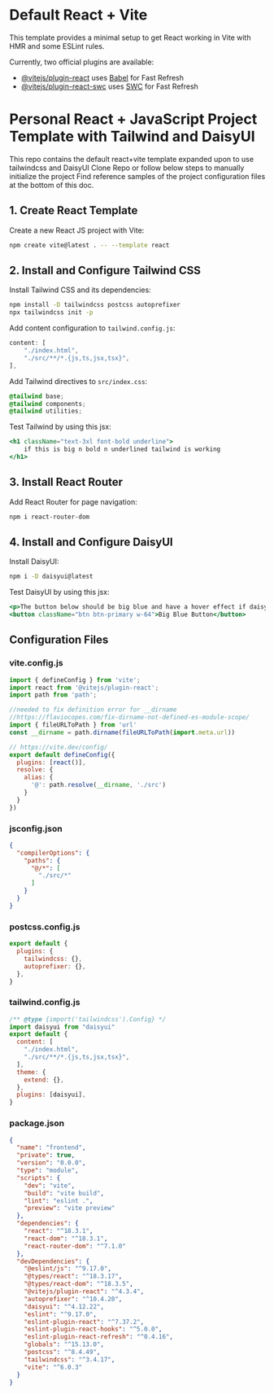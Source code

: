 # Default React + Vite

This template provides a minimal setup to get React working in Vite with HMR and some ESLint rules.

Currently, two official plugins are available:

- [@vitejs/plugin-react](https://github.com/vitejs/vite-plugin-react/blob/main/packages/plugin-react/README.md) uses [Babel](https://babeljs.io/) for Fast Refresh
- [@vitejs/plugin-react-swc](https://github.com/vitejs/vite-plugin-react-swc) uses [SWC](https://swc.rs/) for Fast Refresh

# Personal React + JavaScript Project Template with Tailwind and DaisyUI

This repo contains the default react+vite template expanded upon to use tailwindcss and DaisyUI
Clone Repo or follow below steps to manually initialize the project
Find reference samples of the project configuration files at the bottom of this doc.

## 1. Create React Template

Create a new React JS project with Vite:
```bash
npm create vite@latest . -- --template react
```

## 2. Install and Configure Tailwind CSS

Install Tailwind CSS and its dependencies:
```bash
npm install -D tailwindcss postcss autoprefixer
npx tailwindcss init -p
```

Add content configuration to `tailwind.config.js`:
```javascript
content: [
    "./index.html",
    "./src/**/*.{js,ts,jsx,tsx}",
],
```

Add Tailwind directives to `src/index.css`:
```css
@tailwind base;
@tailwind components;
@tailwind utilities;
```

Test Tailwind by using this jsx:
```jsx
<h1 className="text-3xl font-bold underline">
    if this is big n bold n underlined tailwind is working
</h1>
```

## 3. Install React Router

Add React Router for page navigation:
```bash
npm i react-router-dom
```

## 4. Install and Configure DaisyUI

Install DaisyUI:
```bash
npm i -D daisyui@latest
```

Test DaisyUI by using this jsx:
```jsx
<p>The button below should be big blue and have a hover effect if daisyUI is working</p>
<button className="btn btn-primary w-64">Big Blue Button</button>
```

## Configuration Files

### vite.config.js
```javascript
import { defineConfig } from 'vite';
import react from '@vitejs/plugin-react';
import path from 'path';

//needed to fix definition error for __dirname
//https://flaviocopes.com/fix-dirname-not-defined-es-module-scope/
import { fileURLToPath } from 'url'
const __dirname = path.dirname(fileURLToPath(import.meta.url))

// https://vite.dev/config/
export default defineConfig({
  plugins: [react()],
  resolve: {
    alias: {
      '@': path.resolve(__dirname, './src')
    }
  }
})
```

### jsconfig.json
```json
{
  "compilerOptions": {
    "paths": {
      "@/*": [
        "./src/*"
      ]
    }
  }
}
```

### postcss.config.js
```javascript
export default {
  plugins: {
    tailwindcss: {},
    autoprefixer: {},
  },
}
```

### tailwind.config.js
```javascript
/** @type {import('tailwindcss').Config} */
import daisyui from "daisyui"
export default {
  content: [
    "./index.html",
    "./src/**/*.{js,ts,jsx,tsx}",
  ],
  theme: {
    extend: {},
  },
  plugins: [daisyui],
}
```

### package.json
```json
{
  "name": "frontend",
  "private": true,
  "version": "0.0.0",
  "type": "module",
  "scripts": {
    "dev": "vite",
    "build": "vite build",
    "lint": "eslint .",
    "preview": "vite preview"
  },
  "dependencies": {
    "react": "^18.3.1",
    "react-dom": "^18.3.1",
    "react-router-dom": "^7.1.0"
  },
  "devDependencies": {
    "@eslint/js": "^9.17.0",
    "@types/react": "^18.3.17",
    "@types/react-dom": "^18.3.5",
    "@vitejs/plugin-react": "^4.3.4",
    "autoprefixer": "^10.4.20",
    "daisyui": "^4.12.22",
    "eslint": "^9.17.0",
    "eslint-plugin-react": "^7.37.2",
    "eslint-plugin-react-hooks": "^5.0.0",
    "eslint-plugin-react-refresh": "^0.4.16",
    "globals": "^15.13.0",
    "postcss": "^8.4.49",
    "tailwindcss": "^3.4.17",
    "vite": "^6.0.3"
  }
}
